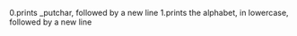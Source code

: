0.prints _putchar, followed by a new line
1.prints the alphabet, in lowercase, followed by a new line
